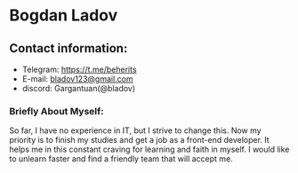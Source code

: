 # Bogdan Ladov

## Contact information:
* Telegram: https://t.me/beherits
* E-mail: bladov123@gmail.com
* discord:  Gargantuan(@bladov)

### Briefly About Myself:
So far, I have no experience in IT, but I strive to change this. Now my priority is to finish my studies and get a job as a front-end developer. It helps me in this constant craving for learning and faith in myself. I would like to unlearn faster and find a friendly team that will accept me.
